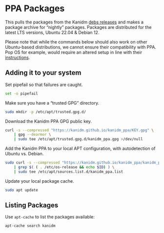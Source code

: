# PPA Packages

This pulls the packages from the Kanidm
[debs releases](https://github.com/kanidm/kanidm/releases/tag/debs) and makes a package archive for
“nightly” packages. Packages are distributed for the latest LTS versions, Ubuntu 22.04 & Debian 12.

Please note that while the commands below should also work on other Ubuntu-based distributions, we
cannot ensure their compatibility with PPA. Pop OS for example, would require an altered setup in
line with their [instructions](https://support.system76.com/articles/ppa-third-party/).

## Adding it to your system

Set pipefail so that failures are caught.

```bash
set -o pipefail
```

Make sure you have a “trusted GPG” directory.

```bash
sudo mkdir -p /etc/apt/trusted.gpg.d/
```

Download the Kanidm PPA GPG public key.

```bash
curl -s --compressed "https://kanidm.github.io/kanidm_ppa/KEY.gpg" \
    | gpg --dearmor \
    | sudo tee /etc/apt/trusted.gpg.d/kanidm_ppa.gpg >/dev/null
```

Add the Kanidm PPA to your local APT configuration, with autodetection of Ubuntu vs. Debian.

```bash
sudo curl -s --compressed "https://kanidm.github.io/kanidm_ppa/kanidm_ppa.list" \
    | grep $( ( . /etc/os-release && echo $ID) ) \
    | sudo tee /etc/apt/sources.list.d/kanidm_ppa.list
```

Update your local package cache.

```bash
sudo apt update
```

## Listing Packages

Use `apt-cache` to list the packages available:

```bash
apt-cache search kanidm
```

